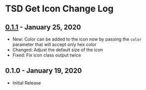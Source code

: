 # TSD Get Icon Change Log

## [0.1.1] - January 25, 2020
- New: Color can be added to the icon now by passing the `color` parameter that will accept only hex color
- Changed: Adjust the default size of the icon
- Fixed: Fix icon class output twice

[0.1.1]: https://github.com/TremiDkhar/TSD-Get-Icon/compare/0.1.0...0.1.1

## 0.1.0 - January 19, 2020
- Initial Release